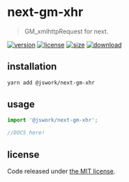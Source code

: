 # next-gm-xhr
> GM_xmlhttpRequest for next.

[![version][version-image]][version-url]
[![license][license-image]][license-url]
[![size][size-image]][size-url]
[![download][download-image]][download-url]

## installation
```bash
yarn add @jswork/next-gm-xhr
```

## usage
```js
import '@jswork/next-gm-xhr';

//DOCS here!
```

## license
Code released under [the MIT license](https://github.com/afeiship/next-gm-xhr/blob/master/LICENSE.txt).

[version-image]: https://img.shields.io/npm/v/@jswork/next-gm-xhr
[version-url]: https://npmjs.org/package/@jswork/next-gm-xhr

[license-image]: https://img.shields.io/npm/l/@jswork/next-gm-xhr
[license-url]: https://github.com/afeiship/next-gm-xhr/blob/master/LICENSE.txt

[size-image]: https://img.shields.io/bundlephobia/minzip/@jswork/next-gm-xhr
[size-url]: https://github.com/afeiship/next-gm-xhr/blob/master/dist/next-gm-xhr.min.js

[download-image]: https://img.shields.io/npm/dm/@jswork/next-gm-xhr
[download-url]: https://www.npmjs.com/package/@jswork/next-gm-xhr
